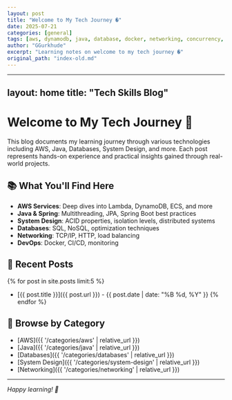 ```yaml
---
layout: post
title: "Welcome to My Tech Journey �"
date: 2025-07-21
categories: [general]
tags: [aws, dynamodb, java, database, docker, networking, concurrency, transactions]
author: "GGurkhude"
excerpt: "Learning notes on welcome to my tech journey �"
original_path: "index-old.md"
---
```


---
layout: home
title: "Tech Skills Blog"
---

# Welcome to My Tech Journey 🚀

This blog documents my learning journey through various technologies including AWS, Java, Databases, System Design, and more. Each post represents hands-on experience and practical insights gained through real-world projects.

## 📚 What You'll Find Here

- **AWS Services**: Deep dives into Lambda, DynamoDB, ECS, and more
- **Java & Spring**: Multithreading, JPA, Spring Boot best practices  
- **System Design**: ACID properties, isolation levels, distributed systems
- **Databases**: SQL, NoSQL, optimization techniques
- **Networking**: TCP/IP, HTTP, load balancing
- **DevOps**: Docker, CI/CD, monitoring

## 🎯 Recent Posts

{% for post in site.posts limit:5 %}
- [{{ post.title }}]({{ post.url }}) - {{ post.date | date: "%B %d, %Y" }}
{% endfor %}

## 📂 Browse by Category

- [AWS]({{ '/categories/aws' | relative_url }})
- [Java]({{ '/categories/java' | relative_url }})
- [Databases]({{ '/categories/databases' | relative_url }})
- [System Design]({{ '/categories/system-design' | relative_url }})
- [Networking]({{ '/categories/networking' | relative_url }})

---

*Happy learning! 🎉*
